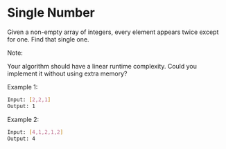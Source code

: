 # Single Number

Given a non-empty array of integers, every element appears twice except for one. Find that single one.

Note:

Your algorithm should have a linear runtime complexity. Could you implement it without using extra memory?

Example 1:

```bash
Input: [2,2,1]
Output: 1
```

Example 2:

```bash
Input: [4,1,2,1,2]
Output: 4
```